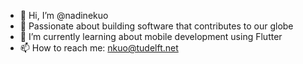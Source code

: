 - 👋 Hi, I’m @nadinekuo
- 👀 Passionate about building software that contributes to our globe
- 🌱 I’m currently learning about mobile development using Flutter
- 📫 How to reach me: nkuo@tudelft.net

<!---
nadinekuo/nadinekuo is a ✨ special ✨ repository because its `README.md` (this file) appears on your GitHub profile.
You can click the Preview link to take a look at your changes.
--->
